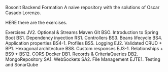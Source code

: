 Bosonit
Backend Formation
A naive repository with the solutions of Oscar Casado Lorenzo.

HERE there are the exercises.

Exercises
JV2. Optional & Streams
Maven
Git
BSO. Introduction to Spring Boot
BS1. Dependency inyection
RS1. Controllers
BS3. Beans lifecycle
BS4. Application properties
BS4-1. Profiles
BS5. Logging
EJ2. Validated CRUD + BP1. Hexagonal architecture
BS8. Custom responses
EJ3-1. Relationships + BS9 + BS12. CORS
Docker
DB1. Records & CriteriaQueries
DB2. MongoRepository
SA1. WebSockets
SA2. File Management
EJTE1. Testing and SonarQube
